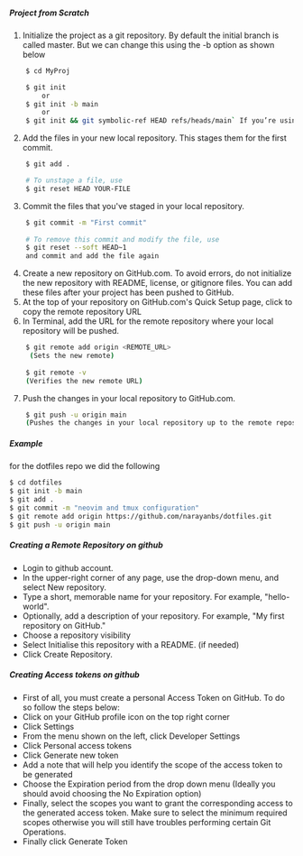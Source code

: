 ##### Project from Scratch

1. Initialize the project as a git repository. By default the initial branch is called master. But we can change this using the -b option as shown below
```bash
	$ cd MyProj

	$ git init 
		or
	$ git init -b main 	
		or
	$ git init && git symbolic-ref HEAD refs/heads/main` If you’re using Git 2.27.1 or an earlier version

```
2. Add the files in your new local repository. This stages them for the first commit.
```	bash
	$ git add .

	# To unstage a file, use 
	$ git reset HEAD YOUR-FILE
```
3. Commit the files that you've staged in your local repository.
```bash
	$ git commit -m "First commit"
	
	# To remove this commit and modify the file, use 
	$ git reset --soft HEAD~1 	
	and commit and add the file again
```
4. Create a new repository on GitHub.com. To avoid errors, do not initialize the new repository with README, license, or gitignore files. You can add these files after your project has been pushed to GitHub.
5. At the top of your repository on GitHub.com's Quick Setup page, click to copy the remote repository URL
6. In Terminal, add the URL for the remote repository where your local repository will be pushed.
```bash
	$ git remote add origin <REMOTE_URL>
	 (Sets the new remote)
	 
	$ git remote -v
	(Verifies the new remote URL)
```
7. Push the changes in your local repository to GitHub.com.
```bash
	$ git push -u origin main
	(Pushes the changes in your local repository up to the remote repository you specified as the origin)
```

##### Example

for the dotfiles repo we did the following

```bash
$ cd dotfiles
$ git init -b main
$ git add .
$ git commit -m "neovim and tmux configuration"
$ git remote add origin https://github.com/narayanbs/dotfiles.git
$ git push -u origin main
```


##### Creating a Remote Repository on github

* Login to github account. 
* In the upper-right corner of any page, use the  drop-down menu, and select New repository.
* Type a short, memorable name for your repository. For example, "hello-world".
* Optionally, add a description of your repository. For example, "My first repository on GitHub."
* Choose a repository visibility
* Select Initialise this repository with a README. (if needed)
* Click Create Repository.

##### Creating Access tokens on github

* First of all, you must create a personal Access Token on GitHub. To do so follow the steps below:
* Click on your GitHub profile icon on the top right corner
* Click Settings
* From the menu shown on the left, click Developer Settings
* Click Personal access tokens
* Click Generate new token
* Add a note that will help you identify the scope of the access token to be generated
* Choose the Expiration period from the drop down menu (Ideally you should avoid choosing the No Expiration option)
* Finally, select the scopes you want to grant the corresponding access to the generated access token. Make sure to select the minimum required scopes otherwise you will still have troubles performing certain Git Operations.
* Finally click Generate Token
